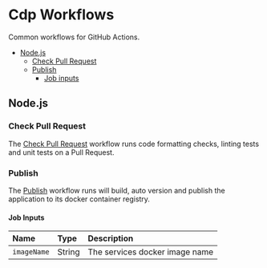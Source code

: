 # Cdp Workflows

Common workflows for GitHub Actions.

- [Node.js](#nodejs)
  - [Check Pull Request](#check-pull-request)
  - [Publish](#publish)
    - [Job inputs](#job-inputs)

## Node.js

### Check Pull Request

The [Check Pull Request](.github/workflows/node-check-pull-request.yml) workflow runs code formatting checks, 
linting tests and unit tests on a Pull Request.

### Publish

The [Publish](.github/workflows/node-publish.yml) workflow runs will build, auto version and publish the application 
to its docker container registry.

#### Job Inputs

| Name        | Type   | Description                    |
|:------------|:-------|:-------------------------------|
| `imageName` | String | The services docker image name |
